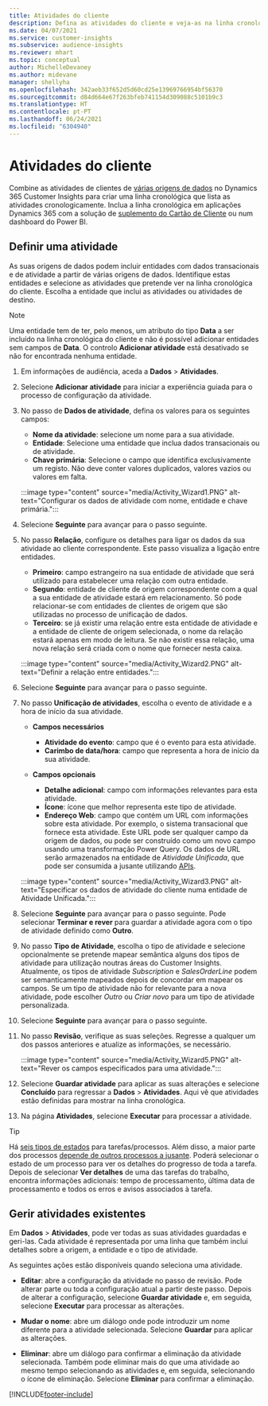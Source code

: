 ```yaml
---
title: Atividades do cliente
description: Defina as atividades do cliente e veja-as na linha cronológica do cliente.
ms.date: 04/07/2021
ms.service: customer-insights
ms.subservice: audience-insights
ms.reviewer: mhart
ms.topic: conceptual
author: MichelleDevaney
ms.author: midevane
manager: shellyha
ms.openlocfilehash: 342aeb33f652d5d60cd25e13969766954bf56370
ms.sourcegitcommit: d84d664e67f263bfeb741154d309088c5101b9c3
ms.translationtype: HT
ms.contentlocale: pt-PT
ms.lasthandoff: 06/24/2021
ms.locfileid: "6304940"
---
```

# <a name="customer-activities"></a>Atividades do cliente

Combine as atividades de clientes de [várias origens de dados](data-sources.md) no Dynamics 365 Customer Insights para criar uma linha cronológica que lista as atividades cronologicamente. Inclua a linha cronológica em aplicações Dynamics 365 com a solução de [suplemento do Cartão de Cliente](customer-card-add-in.md) ou num dashboard do Power BI.

## <a name="define-an-activity"></a>Definir uma atividade

As suas origens de dados podem incluir entidades com dados transacionais e de atividade a partir de várias origens de dados. Identifique estas entidades e selecione as atividades que pretende ver na linha cronológica do cliente. Escolha a entidade que inclui as atividades ou atividades de destino.

> [!NOTE]
> Uma entidade tem de ter, pelo menos, um atributo do tipo **Data** a ser incluído na linha cronológica do cliente e não é possível adicionar entidades sem campos de **Data**. O controlo **Adicionar atividade** está desativado se não for encontrada nenhuma entidade.

1. Em informações de audiência, aceda a **Dados** > **Atividades**.

1. Selecione **Adicionar atividade** para iniciar a experiência guiada para o processo de configuração da atividade.

1. No passo de **Dados de atividade**, defina os valores para os seguintes campos:

   - **Nome da atividade**: selecione um nome para a sua atividade.
   - **Entidade**: Selecione uma entidade que inclua dados transacionais ou de atividade.
   - **Chave primária**: Selecione o campo que identifica exclusivamente um registo. Não deve conter valores duplicados, valores vazios ou valores em falta.

   :::image type="content" source="media/Activity_Wizard1.PNG" alt-text="Configurar os dados de atividade com nome, entidade e chave primária.":::

1. Selecione **Seguinte** para avançar para o passo seguinte.

1. No passo **Relação**, configure os detalhes para ligar os dados da sua atividade ao cliente correspondente. Este passo visualiza a ligação entre entidades.  

   - **Primeiro**: campo estrangeiro na sua entidade de atividade que será utilizado para estabelecer uma relação com outra entidade.
   - **Segundo**: entidade de cliente de origem correspondente com a qual a sua entidade de atividade estará em relacionamento. Só pode relacionar-se com entidades de clientes de origem que são utilizadas no processo de unificação de dados.
   - **Terceiro**: se já existir uma relação entre esta entidade de atividade e a entidade de cliente de origem selecionada, o nome da relação estará apenas em modo de leitura. Se não existir essa relação, uma nova relação será criada com o nome que fornecer nesta caixa.

   :::image type="content" source="media/Activity_Wizard2.PNG" alt-text="Definir a relação entre entidades.":::

1. Selecione **Seguinte** para avançar para o passo seguinte. 

1. No passo **Unificação de atividades**, escolha o evento de atividade e a hora de início da sua atividade. 
   - **Campos necessários**
      - **Atividade do evento**: campo que é o evento para esta atividade.
      - **Carimbo de data/hora**: campo que representa a hora de início da sua atividade.

   - **Campos opcionais**
      - **Detalhe adicional**: campo com informações relevantes para esta atividade.
      - **Ícone**: ícone que melhor representa este tipo de atividade.
      - **Endereço Web**: campo que contém um URL com informações sobre esta atividade. Por exemplo, o sistema transacional que fornece esta atividade. Este URL pode ser qualquer campo da origem de dados, ou pode ser construído como um novo campo usando uma transformação Power Query. Os dados de URL serão armazenados na entidade de *Atividade Unificada*, que pode ser consumida a jusante utilizando [APIs](apis.md).
   
   :::image type="content" source="media/Activity_Wizard3.PNG" alt-text="Especificar os dados de atividade do cliente numa entidade de Atividade Unificada.":::

1. Selecione **Seguinte** para avançar para o passo seguinte. Pode selecionar **Terminar e rever** para guardar a atividade agora com o tipo de atividade definido como **Outro**. 

1. No passo **Tipo de Atividade**, escolha o tipo de atividade e selecione opcionalmente se pretende mapear semântica alguns dos tipos de atividade para utilização noutras áreas do Customer Insights. Atualmente, os tipos de atividade *Subscription* e *SalesOrderLine* podem ser semanticamente mapeados depois de concordar em mapear os campos. Se um tipo de atividade não for relevante para a nova atividade, pode escolher *Outro* ou *Criar novo* para um tipo de atividade personalizada.

1. Selecione **Seguinte** para avançar para o passo seguinte. 

1. No passo **Revisão**, verifique as suas seleções. Regresse a qualquer um dos passos anteriores e atualize as informações, se necessário.

   :::image type="content" source="media/Activity_Wizard5.PNG" alt-text="Rever os campos especificados para uma atividade.":::
   
1. Selecione **Guardar atividade** para aplicar as suas alterações e selecione **Concluído** para regressar a **Dados** > **Atividades**. Aqui vê que atividades estão definidas para mostrar na linha cronológica. 

1. Na página **Atividades**, selecione **Executar** para processar a atividade. 

> [!TIP]
> Há [seis tipos de estados](system.md#status-types) para tarefas/processos. Além disso, a maior parte dos processos [depende de outros processos a jusante](system.md#refresh-policies). Poderá selecionar o estado de um processo para ver os detalhes do progresso de toda a tarefa. Depois de selecionar **Ver detalhes** de uma das tarefas do trabalho, encontra informações adicionais: tempo de processamento, última data de processamento e todos os erros e avisos associados à tarefa.


## <a name="manage-existing-activities"></a>Gerir atividades existentes

Em **Dados** > **Atividades**, pode ver todas as suas atividades guardadas e geri-las. Cada atividade é representada por uma linha que também inclui detalhes sobre a origem, a entidade e o tipo de atividade.

As seguintes ações estão disponíveis quando seleciona uma atividade. 

- **Editar**: abre a configuração da atividade no passo de revisão. Pode alterar parte ou toda a configuração atual a partir deste passo. Depois de alterar a configuração, selecione **Guardar atividade** e, em seguida, selecione **Executar** para processar as alterações.

- **Mudar o nome**: abre um diálogo onde pode introduzir um nome diferente para a atividade selecionada. Selecione **Guardar** para aplicar as alterações.

- **Eliminar**: abre um diálogo para confirmar a eliminação da atividade selecionada. Também pode eliminar mais do que uma atividade ao mesmo tempo selecionando as atividades e, em seguida, selecionando o ícone de eliminação. Selecione **Eliminar** para confirmar a eliminação.

[!INCLUDE[footer-include](../includes/footer-banner.md)]
